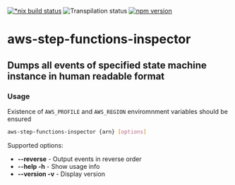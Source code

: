 [![*nix build status][nix-build-image]][nix-build-url]
![Transpilation status][transpilation-image]
[![npm version][npm-image]][npm-url]

# aws-step-functions-inspector

## Dumps all events of specified state machine instance in human readable format

### Usage

Existence of `AWS_PROFILE` and `AWS_REGION` enviromnment variables should be ensured

```sh
aws-step-functions-inspector {arn} [options]
```

Supported options:

-   **--reverse** - Output events in reverse order
-   **--help -h** - Show usage info
-   **--version -v** - Display version

[nix-build-image]: https://semaphoreci.com/api/v1/medikoo-org/aws-step-functions-inspector/branches/master/shields_badge.svg
[nix-build-url]: https://semaphoreci.com/medikoo-org/aws-step-functions-inspector
[transpilation-image]: https://img.shields.io/badge/transpilation-free-brightgreen.svg
[npm-image]: https://img.shields.io/npm/v/aws-step-functions-inspector.svg
[npm-url]: https://www.npmjs.com/package/aws-step-functions-inspector
